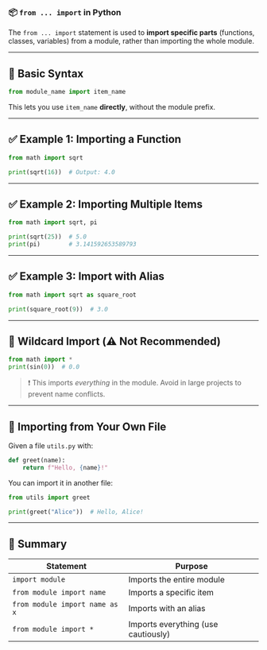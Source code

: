### 📦 `from ... import` in Python

The `from ... import` statement is used to **import specific parts** (functions, classes, variables) from a module, rather than importing the whole module.

---

## 🔹 Basic Syntax

```python
from module_name import item_name
```

This lets you use `item_name` **directly**, without the module prefix.

---

## ✅ Example 1: Importing a Function

```python
from math import sqrt

print(sqrt(16))  # Output: 4.0
```

---

## ✅ Example 2: Importing Multiple Items

```python
from math import sqrt, pi

print(sqrt(25))  # 5.0
print(pi)        # 3.141592653589793
```

---

## ✅ Example 3: Import with Alias

```python
from math import sqrt as square_root

print(square_root(9))  # 3.0
```

---

## 🔹 Wildcard Import (⚠️ Not Recommended)

```python
from math import *
print(sin(0))  # 0.0
```

> ❗ This imports *everything* in the module. Avoid in large projects to prevent name conflicts.

---

## 🔹 Importing from Your Own File

Given a file `utils.py` with:

```python
def greet(name):
    return f"Hello, {name}!"
```

You can import it in another file:

```python
from utils import greet

print(greet("Alice"))  # Hello, Alice!
```

---

## 🧠 Summary

| Statement                      | Purpose                             |
| ------------------------------ | ----------------------------------- |
| `import module`                | Imports the entire module           |
| `from module import name`      | Imports a specific item             |
| `from module import name as x` | Imports with an alias               |
| `from module import *`         | Imports everything (use cautiously) |

